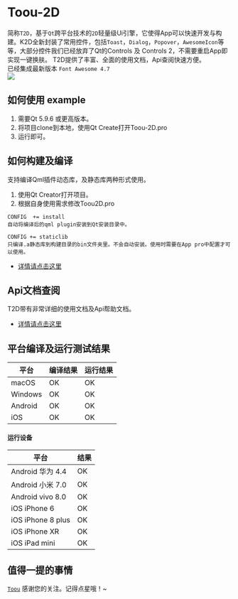 
# Toou-2D

简称`T2D`，基于`Qt`跨平台技术的`2D`轻量级Ui引擎，它使得App可以快速开发与构建。K2D全新封装了常用控件，包括`Toast`，`Dialog`，`Popover`，`AwesomeIcon`等等，大部分控件我们已经放弃了Qt的Controls 及 Controls 2，不需要重启App即实现一键换肤。 T2D提供了丰富、全面的使用文档，Api查阅快速方便。
<br>已经集成最新版本 `Font Awesome 4.7`
<br>![](http://showfl.com/t2dsample/toou2d.gif)
## 如何使用 example

1. 需要Qt 5.9.6 或更高版本。
2. 将项目clone到本地，使用Qt Create打开Toou-2D.pro
3. 运行即可。

## 如何构建及编译

支持编译Qml插件动态库，及静态库两种形式使用。
1. 使用Qt Creator打开项目。
2. 根据自身使用需求修改Toou2D.pro 
```
CONFIG  += install
自动将编译后的qml plugin安装到Qt安装目录中。
```
```
CONFIG += staticlib
只编译.a静态库到构建目录的bin文件夹里。不会自动安装。使用时需要在App pro中配置才可以使用。 
```

- [详情请点击这里]()

## Api文档查阅

T2D带有非常详细的使用文档及Api帮助文档。
- [详情请点击这里]()


## 平台编译及运行测试结果

| 平台 | 编译结果 |运行结果 |
| --- | --- |--- |
| macOS | OK | OK |
| Windows | OK | OK|
| Android | OK | OK|
| iOS | OK | OK|

#### 运行设备

| 平台 | 结果 |
| --- | --- |
| Android 华为 4.4| OK |
| Android 小米 7.0| OK |
| Android vivo 8.0| OK |
| iOS iPhone 6 | OK |
| iOS iPhone 8 plus | OK |
| iOS iPhone XR | OK |
| iOS iPad mini | OK |


## 值得一提的事情

[`Toou`](http://www.toou.net) 感谢您的关注。记得点星哦！~
